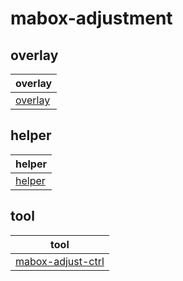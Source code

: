 

# mabox-adjustment


## overlay

| overlay |
| --- |
| [overlay](asst/overlay) |


## helper

| helper |
| --- |
| [helper](helper) |


## tool

| tool |
| --- |
| [mabox-adjust-ctrl](tool/mabox-adjust-ctrl) |
